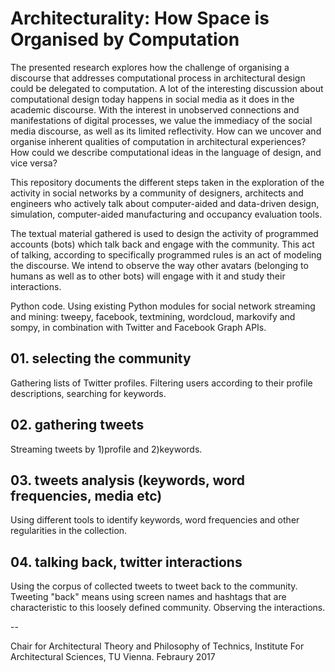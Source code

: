 # Architecturality: How Space is Organised by Computation

The presented research explores how the challenge of organising a discourse that addresses computational process in architectural design could be delegated to computation. A lot of the interesting discussion about computational design today happens in social media as it does in the academic discourse. With the interest in unobserved connections and manifestations of digital processes, we value the immediacy of the social media discourse, as well as its limited reflectivity. How can we uncover and organise inherent qualities of computation in architectural experiences? How could we describe computational ideas in the language of design, and vice versa?

This repository documents the different steps taken in the exploration of the activity in social networks by a community of designers, architects and engineers who actively talk about computer-aided and data-driven design, simulation, computer-aided manufacturing and occupancy evaluation tools.

The textual material gathered is used to design the activity of programmed accounts (bots) which talk back and engage with the community. This act of talking, according to specifically programmed rules is an act of modeling the discourse. We intend to observe the way other avatars (belonging to humans as well as to other bots) will engage with it and study their interactions.

Python code. Using existing Python modules for social network streaming and mining: tweepy, facebook, textmining, wordcloud, markovify and sompy, in combination with Twitter and Facebook Graph APIs. 


## 01. selecting the community
Gathering lists of Twitter profiles. Filtering users according to their profile descriptions, searching for keywords.

## 02. gathering tweets
Streaming tweets by 1)profile and 2)keywords.

## 03. tweets analysis (keywords, word frequencies, media etc)
Using different tools to identify keywords, word frequencies and other regularities in the collection.

## 04. talking back, twitter interactions
Using the corpus of collected tweets to tweet back to the community. Tweeting "back" means using screen names and hashtags that are characteristic to this loosely defined community. Observing the interactions.

--

Chair for Architectural Theory and Philosophy of Technics, Institute For Architectural Sciences, TU Vienna.
Febraury 2017

